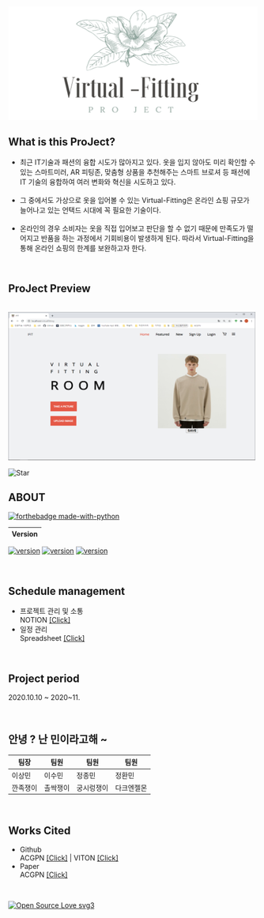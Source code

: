 <img src="/readme/logo2.png" width="800px" height="230px"></img><br/>


## What is this ProJect?
* 최근 IT기술과 패션의 융합 시도가 많아지고 있다. 옷을 입지 않아도 미리 확인할 수 있는 스마트미러, AR 피팅존, 맞춤형 상품을 추천해주는 스마트 브로셔 등 패션에 IT 기술의 융합하여 여러 변화와 혁신을 시도하고 있다.
<br></br>
* 그 중에서도 가상으로 옷을 입어볼 수 있는 Virtual-Fitting은 온라인 쇼핑 규모가 늘어나고 있는 언택드 시대에 꼭 필요한 기술이다.
<br></br>
* 온라인의 경우 소비자는 옷을 직접 입어보고 판단을 할 수 없기 때문에 만족도가 떨어지고 반품을 하는 과정에서 기회비용이 발생하게 된다. 따라서 Virtual-Fitting을 통해 온라인 쇼핑의 한계를 보완하고자 한다.
</br>

## ProJect Preview 

<br>
<img src="/readme/preview.png" width="500px" height="300px"></img>
<br/>

![Star](https://img.shields.io/github/stars/JEONGHWANMIN/Virtual-Fitting_ByMin?style=social) 
</br>

## ABOUT

[![ forthebadge made-with-python ](http://ForTheBadge.com/images/badges/made-with-python.svg)](https://www.python.org/)

| Version
| --------
  [![version](https://img.shields.io/badge/Python-3.7.6-blue)](https://www.python.org/) 
  [![version](https://img.shields.io/badge/Flask-1.1.1-blue)](https://flask-docs-kr.readthedocs.io/ko/latest/) 
  [![version](https://img.shields.io/badge/Pytorch%20-1.6.0-blue)](https://pytorch.org/) 

</br>

## Schedule management

* 프로젝트 관리 및 소통<br>
NOTION  [[Click]](https://www.notion.so/AI-27c20722167c456e84110791cca0771c)
* 일정 관리<br>
Spreadsheet [[Click]](https://docs.google.com/spreadsheets/u/0/d/1VYxDzwDt88ND5S6YmfKAdz-pvAp3t1nZ/edit?usp=sheets_home&ths=true)
</br>

## Project period
2020.10.10 ~ 2020~11.

</br>

## 안녕 ? 난 민이라고해 ~

팀장|팀원|팀원|팀원
---|---|---|---
이상민|이수민|정종민|정환민
깐족쟁이|촐싹쟁이|궁시렁쟁이|다크엔젤몬

</br>

## Works Cited
* Github <br>
ACGPN  [[Click]](https://github.com/switchablenorms/DeepFashion_Try_On) | VITON  [[Click]](https://github.com/xthan/VITON)
* Paper <br>
ACGPN [[Click]](https://arxiv.org/abs/2003.05863)

</br>

[![Open Source Love svg3](https://badges.frapsoft.com/os/v3/open-source.svg?v=103)](https://github.com/ellerbrock/open-source-badges/)


